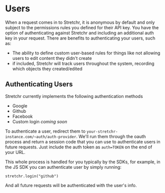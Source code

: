 # Users
When a request comes in to Stretchr, it is anonymous by default and only subject to the permissions rules you defined for their API key.  You have the option of authenticating against Stretchr and including an additional auth key in your request.  There are benefits to authenticating your users, such as:

 * The ability to define custom user-based rules for things like not allowing users to edit content they didn't create
 * if included, Stretchr will track users throughout the system, recording which objects they created/edited

## Authenticating Users
Stretchr currently implements the following authentication methods

 * Google
 * Github
 * Facebook
 * Custom login _coming soon_

To authenticate a user, redirect them to `your-stretchr-instance.com/~auth/auth-provider`.  We'll run them through the oauth process and return a session code that you can use to authenticate users in future requests.  Just include the auth token as `auth=TOKEN` on the end of your URL.

This whole process is handled for you typically by the SDKs, for example, in the JS SDK you can authenticate user by simply running:
```
stretchr.login("github")
```
And all future requests will be authenticated with the user's info.

